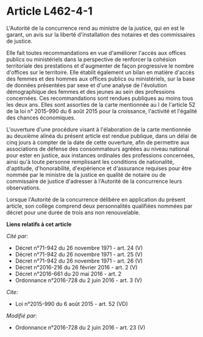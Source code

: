 # Article L462-4-1

L'Autorité de la concurrence rend au ministre de la justice, qui en est le garant, un avis sur la liberté d'installation des
notaires et des commissaires de justice. 

Elle fait toutes recommandations en vue d'améliorer l'accès aux offices publics ou ministériels dans la perspective de
renforcer la cohésion territoriale des prestations et d'augmenter de façon progressive le nombre d'offices sur le territoire.
Elle établit également un bilan en matière d'accès des femmes et des hommes aux offices publics ou ministériels, sur la base
de données présentées par sexe et d'une analyse de l'évolution démographique des femmes et des jeunes au sein des professions
concernées. Ces recommandations sont rendues publiques au moins tous les deux ans. Elles sont assorties de la carte
mentionnée au I de l'article 52 de la loi n° 2015-990 du 6 août 2015 pour la croissance, l'activité et l'égalité des chances
économiques.

L'ouverture d'une procédure visant à l'élaboration de la carte mentionnée au deuxième alinéa du présent article est rendue
publique, dans un délai de cinq jours à compter de la date de cette ouverture, afin de permettre aux associations de défense
des consommateurs agréées au niveau national pour ester en justice, aux instances ordinales des professions concernées, ainsi
qu'à toute personne remplissant les conditions de nationalité, d'aptitude, d'honorabilité, d'expérience et d'assurance
requises pour être nommée par le ministre de la justice en qualité de notaire ou de commissaire de justice d'adresser à
l'Autorité de la concurrence leurs observations.

Lorsque l'Autorité de la concurrence délibère en application du présent article, son collège comprend deux personnalités
qualifiées nommées par décret pour une durée de trois ans non renouvelable.

**Liens relatifs à cet article**

_Cité par_:

  - Décret n°71-942 du 26 novembre 1971 - art. 24 (V)
  - Décret n°71-942 du 26 novembre 1971 - art. 25 (V)
  - Décret n°71-942 du 26 novembre 1971 - art. 26 (V)
  - Décret n°2016-216 du 26 février 2016 - art. 2 (V)
  - Décret n°2016-661 du 20 mai 2016 - art. 2
  - Ordonnance n°2016-728 du 2 juin 2016 - art. 3 (V)

_Cite_:

  - Loi n°2015-990 du 6 août 2015 - art. 52 (VD)

_Modifié par_:

  - Ordonnance n°2016-728 du 2 juin 2016 - art. 23 (V)
